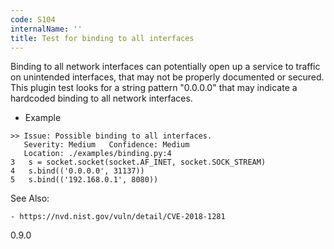 ```yaml
---
code: S104
internalName: ''
title: Test for binding to all interfaces
---
```


Binding to all network interfaces can potentially open up a service to
traffic on unintended interfaces, that may not be properly documented or
secured. This plugin test looks for a string pattern "0.0.0.0" that may
indicate a hardcoded binding to all network interfaces.

  - Example

<!-- end list -->

```
>> Issue: Possible binding to all interfaces.
   Severity: Medium   Confidence: Medium
   Location: ./examples/binding.py:4
3   s = socket.socket(socket.AF_INET, socket.SOCK_STREAM)
4   s.bind(('0.0.0.0', 31137))
5   s.bind(('192.168.0.1', 8080))
```

See Also:

    - https://nvd.nist.gov/vuln/detail/CVE-2018-1281

<div class="versionadded">

0.9.0

</div>